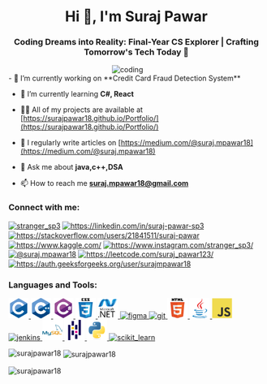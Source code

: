<h1 align="center">Hi 👋, I'm Suraj Pawar</h1>
<h3 align="center">Coding Dreams into Reality: Final-Year CS Explorer | Crafting Tomorrow's Tech Today 🚀</h3>
<img align="right"
    src="https://www.vkreate.in/storage/services_image/2019-10-02-17-55-54-5d94e4aa809b3-web-development.gif" alt="coding"
    width="300px">
    <br>
- 🔭 I’m currently working on **Credit Card Fraud Detection System**

- 🌱 I’m currently learning **C#, React**

- 👨‍💻 All of my projects are available at
[https://surajpawar18.github.io/Portfolio/](https://surajpawar18.github.io/Portfolio/)

- 📝 I regularly write articles on [https://medium.com/@suraj.mpawar18](https://medium.com/@suraj.mpawar18)

- 💬 Ask me about **java,c++,DSA**

- 📫 How to reach me **suraj.mpawar18@gmail.com**

<h3 align="left">Connect with me:</h3>
<p align="left">
    <a href="https://twitter.com/stranger_sp3" target="blank"><img align="center"
            src="https://raw.githubusercontent.com/rahuldkjain/github-profile-readme-generator/master/src/images/icons/Social/twitter.svg"
            alt="stranger_sp3" height="30" width="40" /></a>
    <a href="https://linkedin.com/in/https://linkedin.com/in/suraj-pawar-sp3" target="blank"><img align="center"
            src="https://raw.githubusercontent.com/rahuldkjain/github-profile-readme-generator/master/src/images/icons/Social/linked-in-alt.svg"
            alt="https://linkedin.com/in/suraj-pawar-sp3" height="30" width="40" /></a>
    <a href="https://stackoverflow.com/users/https://stackoverflow.com/users/21841511/suraj-pawar" target="blank"><img
            align="center"
            src="https://raw.githubusercontent.com/rahuldkjain/github-profile-readme-generator/master/src/images/icons/Social/stack-overflow.svg"
            alt="https://stackoverflow.com/users/21841511/suraj-pawar" height="30" width="40" /></a>
    <a href="https://kaggle.com/https://www.kaggle.com/" target="blank"><img align="center"
            src="https://raw.githubusercontent.com/rahuldkjain/github-profile-readme-generator/master/src/images/icons/Social/kaggle.svg"
            alt="https://www.kaggle.com/" height="30" width="40" /></a>
    <a href="https://instagram.com/https://www.instagram.com/stranger_sp3/" target="blank"><img align="center"
            src="https://raw.githubusercontent.com/rahuldkjain/github-profile-readme-generator/master/src/images/icons/Social/instagram.svg"
            alt="https://www.instagram.com/stranger_sp3/" height="30" width="40" /></a>
    <a href="https://medium.com/@suraj.mpawar18" target="blank"><img align="center"
            src="https://raw.githubusercontent.com/rahuldkjain/github-profile-readme-generator/master/src/images/icons/Social/medium.svg"
            alt="@suraj.mpawar18" height="30" width="40" /></a>
    <a href="https://www.leetcode.com/https://leetcode.com/suraj_pawar123/" target="blank"><img align="center"
            src="https://raw.githubusercontent.com/rahuldkjain/github-profile-readme-generator/master/src/images/icons/Social/leet-code.svg"
            alt="https://leetcode.com/suraj_pawar123/" height="30" width="40" /></a>
    <a href="https://auth.geeksforgeeks.org/user/https://auth.geeksforgeeks.org/user/surajmpawar18" target="blank"><img
            align="center"
            src="https://raw.githubusercontent.com/rahuldkjain/github-profile-readme-generator/master/src/images/icons/Social/geeks-for-geeks.svg"
            alt="https://auth.geeksforgeeks.org/user/surajmpawar18" height="30" width="40" /></a>
</p>

<h3 align="left">Languages and Tools:</h3>
<p align="left"> <a href="https://www.cprogramming.com/" target="_blank" rel="noreferrer"> <img
            src="https://raw.githubusercontent.com/devicons/devicon/master/icons/c/c-original.svg" alt="c" width="40"
            height="40" /> </a> <a href="https://www.w3schools.com/cpp/" target="_blank" rel="noreferrer"> <img
            src="https://raw.githubusercontent.com/devicons/devicon/master/icons/cplusplus/cplusplus-original.svg"
            alt="cplusplus" width="40" height="40" /> </a> <a href="https://www.w3schools.com/cs/" target="_blank"
        rel="noreferrer"> <img
            src="https://raw.githubusercontent.com/devicons/devicon/master/icons/csharp/csharp-original.svg"
            alt="csharp" width="40" height="40" /> </a> <a href="https://www.w3schools.com/css/" target="_blank"
        rel="noreferrer"> <img
            src="https://raw.githubusercontent.com/devicons/devicon/master/icons/css3/css3-original-wordmark.svg"
            alt="css3" width="40" height="40" /> </a> <a href="https://dotnet.microsoft.com/" target="_blank"
        rel="noreferrer"> <img
            src="https://raw.githubusercontent.com/devicons/devicon/master/icons/dot-net/dot-net-original-wordmark.svg"
            alt="dotnet" width="40" height="40" /> </a> <a href="https://www.figma.com/" target="_blank"
        rel="noreferrer"> <img src="https://www.vectorlogo.zone/logos/figma/figma-icon.svg" alt="figma" width="40"
            height="40" /> </a> <a href="https://git-scm.com/" target="_blank" rel="noreferrer"> <img
            src="https://www.vectorlogo.zone/logos/git-scm/git-scm-icon.svg" alt="git" width="40" height="40" /> </a> <a
        href="https://www.w3.org/html/" target="_blank" rel="noreferrer"> <img
            src="https://raw.githubusercontent.com/devicons/devicon/master/icons/html5/html5-original-wordmark.svg"
            alt="html5" width="40" height="40" /> </a> <a href="https://www.java.com" target="_blank" rel="noreferrer">
        <img src="https://raw.githubusercontent.com/devicons/devicon/master/icons/java/java-original.svg" alt="java"
            width="40" height="40" /> </a> <a href="https://developer.mozilla.org/en-US/docs/Web/JavaScript"
        target="_blank" rel="noreferrer"> <img
            src="https://raw.githubusercontent.com/devicons/devicon/master/icons/javascript/javascript-original.svg"
            alt="javascript" width="40" height="40" /> </a> <a href="https://www.jenkins.io" target="_blank"
        rel="noreferrer"> <img src="https://www.vectorlogo.zone/logos/jenkins/jenkins-icon.svg" alt="jenkins" width="40"
            height="40" /> </a> <a href="https://www.mysql.com/" target="_blank" rel="noreferrer"> <img
            src="https://raw.githubusercontent.com/devicons/devicon/master/icons/mysql/mysql-original-wordmark.svg"
            alt="mysql" width="40" height="40" /> </a> <a href="https://pandas.pydata.org/" target="_blank"
        rel="noreferrer"> <img
            src="https://raw.githubusercontent.com/devicons/devicon/2ae2a900d2f041da66e950e4d48052658d850630/icons/pandas/pandas-original.svg"
            alt="pandas" width="40" height="40" /> </a> <a href="https://www.python.org" target="_blank"
        rel="noreferrer"> <img
            src="https://raw.githubusercontent.com/devicons/devicon/master/icons/python/python-original.svg"
            alt="python" width="40" height="40" /> </a> <a href="https://scikit-learn.org/" target="_blank"
        rel="noreferrer"> <img src="https://upload.wikimedia.org/wikipedia/commons/0/05/Scikit_learn_logo_small.svg"
            alt="scikit_learn" width="40" height="40" /> </a> </p>

<p><img align="left"
        src="https://github-readme-stats.vercel.app/api/top-langs?username=surajpawar18&show_icons=true&locale=en&layout=compact"
        alt="surajpawar18" /></p>

<p>&nbsp;<img align="center"
        src="https://github-readme-stats.vercel.app/api?username=surajpawar18&show_icons=true&locale=en"
        alt="surajpawar18" /></p>

<p><img align="center" src="https://github-readme-streak-stats.herokuapp.com/?user=surajpawar18&" alt="surajpawar18" />
</p>
